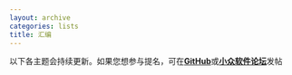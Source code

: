 ```yaml
---
layout: archive
categories: lists
title: 汇编
---
```

以下各主题会持续更新。如果您想参与提名，可在[**GitHub**](https://github.com/feeshy/feeshy.github.io/discussions)或[**小众软件论坛**](https://meta.appinn.net/c/app/yellow-pages/46)发帖